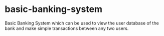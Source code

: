# basic-banking-system
Basic Banking System which can be used to view the user database of the bank and make simple transactions between any two users.
